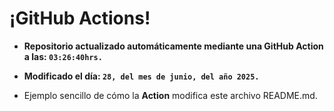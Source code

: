 # ¡GitHub Actions!
* **Repositorio actualizado automáticamente mediante una GitHub Action a las: `03:26:40hrs.`**
* **Modificado el día: `28, del mes de junio, del año 2025.`**

* Ejemplo sencillo de cómo la **Action** modifica este archivo README.md.
